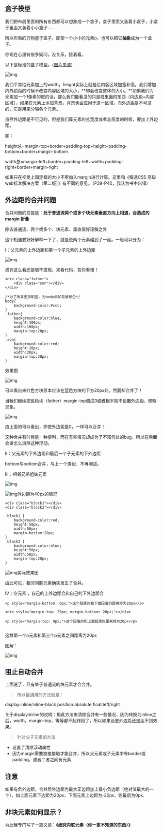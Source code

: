 ## 盒子模型

我们把布局里面的所有东西都可以想象成一个盒子，盒子里面又装着小盒子，小盒子里面又装着小小盒子......

所以布局的万物基于盒子。即使一个小小的元素p，也可以把它**抽象**成为一个盒子。

你现在心里有很多疑问，没关系，接着看。



以下是标准的盒子模型。（[图片来源](http://link.zhihu.com/?target=https%3A//www.google.co.jp/url%3Fsa%3Di%26rct%3Dj%26q%3D%26esrc%3Ds%26source%3Dimages%26cd%3D%26cad%3Drja%26uact%3D8%26ved%3D0ahUKEwjiksvGs-rXAhXBJ5QKHQLhBbAQjRwIBw%26url%3Dhttps%253A%252F%252Fguxinyan.github.io%252F2016%252F05%252F09%252FCSS%2525E7%25259B%252592%2525E6%2525A8%2525A1%2525E5%25259E%25258B%252F%26psig%3DAOvVaw13l3u_uxwvUE3nixDTZCX3%26ust%3D1512272310804700)）

![img](https://pic3.zhimg.com/80/v2-1c7edd49c7111272bb68402ecd202812_hd.jpg)



我们平常给元素加上的width，height实际上就是给内容区域加宽和高。我们增加内外边距的时候不改变内容区域的大小，**却会改变整体的大小。**如果我们为元素加一个1像素的框的话，那么我们能看见的只是框里面的东西（内边距+内容区域），如果在元素上添加背景，背景也会应用于这一区域，而外边距是不可见的，它是用来分隔各个元素。



虽然外边距是不可见的，但是我们算元素的总宽度或者总高度的时候，要加上外边距。

即：

height总=margin-top+border+padding-top+height+padding-bottom+border+margin-bottom

width总=margin-left+border+padding-left+width+padding-right+border+margin-right



如果只在视觉上固定框的大小不用加入margin进行计算。这里和《精通CSS 高级web标准解决方案（第二版）》有不同的意见。（P39-P40，我认为书中出错）







## 外边距的合并问题



合并问题的前提是：**处于普通流两个或多个块元素垂直方向上相遇，会造成的margin 折叠**

除去普通流、两个或多个、块元素、垂直很好理解之外

这个相遇要好好解释一下了，就是说两个元素碰到了一起。一般可以分为：



Ⅰ：父元素的上外边距和第一个子元素的上外边距

![img](https://pic2.zhimg.com/80/v2-067cd5de357cca4030936022aca920fd_hd.jpg)

或许这么看还是很不直观，来看代码，包你看懂！

```text
<div class="father">
    <div class="son"></div>
</div>

/*为了效果更加明显，为body添加背景颜色*/
body{
    background-color:#ccc;
}
.father{
    background-color:blue;
    height:100px;
    width:100px;
    margin-top:20px;
}
.son{
    background-color:red;
    height:20px;
    width:20px;
    margin-top:20px;
}
```

效果图

![img](https://pic4.zhimg.com/80/v2-300fc614b03a8d97168c46e14248a207_hd.jpg)

可以看出来红色方块原本应该在蓝色方块的下方20px处，然而却合并了！

当我们继续把蓝色块（father）margin-top调成0或者根本就不设置外边距，观察现象。

![img](https://pic4.zhimg.com/80/v2-eb54f7b8704ea2afed7e03bb0c300fd7_hd.jpg)

由上面的可以看出，即使外边距是0，一样可以合并！



这种合并有时候是一种便利，而在有些情况却成为了不知何处的bug。所以在后面会讲怎么消除这种浮动。



Ⅱ：父元素的下外边距和最后一个子元素的下外边距

bottom与bottom合并，与上一个类似，不再阐述。



Ⅲ：相邻兄弟姐妹元素

![img](https://pic4.zhimg.com/80/v2-696f90c66226b0c1451df96331693787_hd.jpg)

![img](https://pic1.zhimg.com/80/v2-6c3d0838f188aa7386173158cfa4d4c4_hd.jpg)外边距为40px的情况

```text
<div class="block1"></div>
<div class="block2"></div>

.block1 {
    background-color:red;
    height:50px;
    width:50px;
    margin-bottom:20px;
}
.block2 {
    background-color:blue;
    height:50px;
    width:50px;
    margin-top:20px;
}
```

![img](https://pic1.zhimg.com/80/v2-5c62737f34a6e935ed2efefa225bccf8_hd.jpg)实际效果图

由此可见，相邻同胞元素确实发生了合并。



Ⅳ：空元素 ，自己的上外边距会和自己的下外边距合



```text
<p style="margin-bottom: 0px;">这个段落的和下面段落的距离将为20px</p>
        
<div style="margin-top: 20px; margin-bottom: 20px;"></div>
        
<p style="margin-top: 0px;">这个段落的和上面段落的距离将为20px</p>
        
```

这样第一个p元素和第三个p元素之间距离为20px

图解：

![img](https://pic1.zhimg.com/80/v2-cddf62a4a90fb1bc12659f787373c7dc_hd.jpg)



## 阻止自动合并

上面说了，只有处于普通流的块元素才会合并。

> 所以最通用的方法就是：

display:inline/inline-block position:absolute float:left/right



关于display:inline的说明：用此方法来清除合并有一些情况，因为转换为inline之后，width，margin-top，等等都不起作用了，所以如果设置外边距还是达不到效果。

> 针对父子元素的方法

- 设置了清除浮动属性
- 因为margin需要直接接触才能合并，所以父元素或子元素中有border或padding，或者二者之间有元素



## 注意

如果有负外边距，合并后外边距为最大正边距加上最小负边距（绝对值最大的一个），如上面元素下边距为20px，下面元素上边距为-20px，则最后为0px.

## 非块元素如何显示？

为此我专门写了一篇文章：**《细究内联元素（你一定不知道的东西）》**

